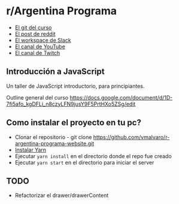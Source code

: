 # r/Argentina Programa

* [El git del curso](https://github.com/r-argentina-programa/introduccion-a-js/)
* [El post de reddit](https://www.reddit.com/r/argentina/comments/d9wzkh/alguno_que_ande_corto_de_guita_pero_muy/)
* [El workspace de Slack](https://rargentinaprograma.slack.com)
* [El canal de YouTube](https://www.youtube.com/channel/UCXfQLgiBQPIzBp8-nRsG0KA)
* [El canal de Twitch](https://www.twitch.tv/rargentinaprograma/)

## Introducción a JavaScript

Un taller de JavaScript introductorio, para principiantes.

Outline general del curso https://docs.google.com/document/d/1D-7fi5afo_kgDFLi_n8czyLFN9jusY9F5PrtHXo5ZSg/edit


## Como instalar el proyecto en tu pc?
* Clonar el repositorio - git clone https://github.com/vmalvaro/r-argentina-programa-website.git
* [Instalar Yarn](https://yarnpkg.com/lang/en/docs/install)
* Ejecutar `yarn install` en el directorio donde el repo fue creado
* Ejecutar `yarn start` en el directorio para iniciar el server

## TODO
* Refactorizar el drawer/drawerContent
